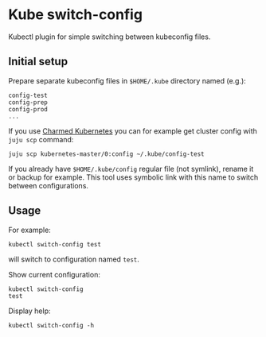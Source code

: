 # Kube switch-config
Kubectl plugin for simple switching between kubeconfig files.

## Initial setup
Prepare separate kubeconfig files in `$HOME/.kube` directory named (e.g.):
```
config-test
config-prep
config-prod
...
```

If you use [Charmed Kubernetes](https://ubuntu.com/kubernetes/docs) you can for example get cluster config with `juju scp` command:
```
juju scp kubernetes-master/0:config ~/.kube/config-test
```
If you already have `$HOME/.kube/config` regular file (not symlink), rename it or backup for example. This tool uses symbolic link with this name to switch between configurations.

## Usage

For example:
```
kubectl switch-config test
```
will switch to configuration named `test`.

Show current configuration:
```
kubectl switch-config
test
```

Display help:
```
kubectl switch-config -h
```
